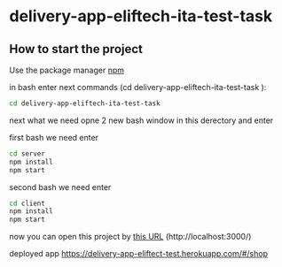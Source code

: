 # delivery-app-eliftech-ita-test-task

## How to start the project

Use the package manager [npm](https://www.npmjs.com/)

in bash enter next commands (cd delivery-app-eliftech-ita-test-task ):
```bash
cd delivery-app-eliftech-ita-test-task
```
next what we need opne 2 new bash window in this derectory and enter 

first bash we need enter
```bash
cd server 
npm install
npm start
```
second bash we need enter

```bash
cd client
npm install
npm start
```

now you can open this project by [this URL](http://localhost:3000/) (http://localhost:3000/)

deployed app https://delivery-app-eliftect-test.herokuapp.com/#/shop

